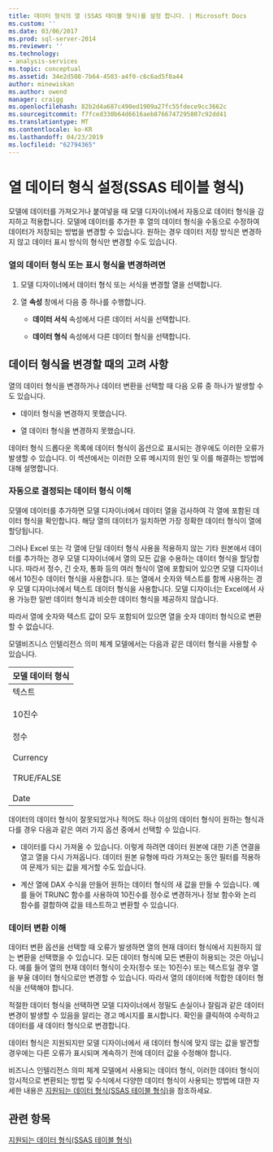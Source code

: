 ```yaml
---
title: 데이터 형식의 열 (SSAS 테이블 형식)를 설정 합니다. | Microsoft Docs
ms.custom: ''
ms.date: 03/06/2017
ms.prod: sql-server-2014
ms.reviewer: ''
ms.technology:
- analysis-services
ms.topic: conceptual
ms.assetid: 34e2d508-7b64-4503-a4f0-c6c6ad5f8a44
author: minewiskan
ms.author: owend
manager: craigg
ms.openlocfilehash: 82b2d4a687c490ed1909a27fc55fdece9cc3662c
ms.sourcegitcommit: f7fced330b64d6616aeb8766747295807c92dd41
ms.translationtype: MT
ms.contentlocale: ko-KR
ms.lasthandoff: 04/23/2019
ms.locfileid: "62794365"
---
```

# <a name="set-the-data-type-of-a-column-ssas-tabular"></a>열 데이터 형식 설정(SSAS 테이블 형식)
  모델에 데이터를 가져오거나 붙여넣을 때 모델 디자이너에서 자동으로 데이터 형식을 감지하고 적용합니다. 모델에 데이터를 추가한 후 열의 데이터 형식을 수동으로 수정하여 데이터가 저장되는 방법을 변경할 수 있습니다. 원하는 경우 데이터 저장 방식은 변경하지 않고 데이터 표시 방식의 형식만 변경할 수도 있습니다.  
  
### <a name="to-change-the-data-type-or-display-format-for-a-column"></a>열의 데이터 형식 또는 표시 형식을 변경하려면  
  
1.  모델 디자이너에서 데이터 형식 또는 서식을 변경할 열을 선택합니다.  
  
2.  열 **속성** 창에서 다음 중 하나를 수행합니다.  
  
    -   **데이터 서식** 속성에서 다른 데이터 서식을 선택합니다.  
  
    -   **데이터 형식** 속성에서 다른 데이터 형식을 선택합니다.  
  
## <a name="considerations-when-changing-data-types"></a>데이터 형식을 변경할 때의 고려 사항  
 열의 데이터 형식을 변경하거나 데이터 변환을 선택할 때 다음 오류 중 하나가 발생할 수도 있습니다.  
  
-   데이터 형식을 변경하지 못했습니다.  
  
-   열 데이터 형식을 변경하지 못했습니다.  
  
 데이터 형식 드롭다운 목록에 데이터 형식이 옵션으로 표시되는 경우에도 이러한 오류가 발생할 수 있습니다. 이 섹션에서는 이러한 오류 메시지의 원인 및 이를 해결하는 방법에 대해 설명합니다.  
  
### <a name="understanding-automatically-determined-data-types"></a>자동으로 결정되는 데이터 형식 이해  
 모델에 데이터를 추가하면 모델 디자이너에서 데이터 열을 검사하여 각 열에 포함된 데이터 형식을 확인합니다. 해당 열의 데이터가 일치하면 가장 정확한 데이터 형식이 열에 할당됩니다.  
  
 그러나 Excel 또는 각 열에 단일 데이터 형식 사용을 적용하지 않는 기타 원본에서 데이터를 추가하는 경우 모델 디자이너에서 열의 모든 값을 수용하는 데이터 형식을 할당합니다. 따라서 정수, 긴 숫자, 통화 등의 여러 형식이 열에 포함되어 있으면 모델 디자이너에서 10진수 데이터 형식을 사용합니다. 또는 열에서 숫자와 텍스트를 함께 사용하는 경우 모델 디자이너에서 텍스트 데이터 형식을 사용합니다. 모델 디자이너는 Excel에서 사용 가능한 일반 데이터 형식과 비슷한 데이터 형식을 제공하지 않습니다.  
  
 따라서 열에 숫자와 텍스트 값이 모두 포함되어 있으면 열을 숫자 데이터 형식으로 변환할 수 없습니다.  
  
 모델비즈니스 인텔리전스 의미 체계 모델에서는 다음과 같은 데이터 형식을 사용할 수 있습니다.  
  
|모델 데이터 형식|  
|----------------------|  
|텍스트<br /><br /> 10진수<br /><br /> 정수<br /><br /> Currency<br /><br /> TRUE/FALSE<br /><br /> Date|  
  
 데이터의 데이터 형식이 잘못되었거나 적어도 하나 이상의 데이터 형식이 원하는 형식과 다를 경우 다음과 같은 여러 가지 옵션 중에서 선택할 수 있습니다.  
  
-   데이터를 다시 가져올 수 있습니다. 이렇게 하려면 데이터 원본에 대한 기존 연결을 열고 열을 다시 가져옵니다. 데이터 원본 유형에 따라 가져오는 동안 필터를 적용하여 문제가 되는 값을 제거할 수도 있습니다.  
  
-   계산 열에 DAX 수식을 만들어 원하는 데이터 형식의 새 값을 만들 수 있습니다. 예를 들어 TRUNC 함수를 사용하여 10진수를 정수로 변경하거나 정보 함수와 논리 함수를 결합하여 값을 테스트하고 변환할 수 있습니다.  
  
### <a name="understanding-data-conversion"></a>데이터 변환 이해  
 데이터 변환 옵션을 선택할 때 오류가 발생하면 열의 현재 데이터 형식에서 지원하지 않는 변환을 선택했을 수 있습니다. 모든 데이터 형식에 모든 변환이 허용되는 것은 아닙니다. 예를 들어 열의 현재 데이터 형식이 숫자(정수 또는 10진수) 또는 텍스트일 경우 열을 부울 데이터 형식으로만 변경할 수 있습니다. 따라서 열의 데이터에 적합한 데이터 형식을 선택해야 합니다.  
  
 적절한 데이터 형식을 선택하면 모델 디자이너에서 정밀도 손실이나 잘림과 같은 데이터 변경이 발생할 수 있음을 알리는 경고 메시지를 표시합니다. 확인을 클릭하여 수락하고 데이터를 새 데이터 형식으로 변경합니다.  
  
 데이터 형식은 지원되지만 모델 디자이너에서 새 데이터 형식에 맞지 않는 값을 발견할 경우에는 다른 오류가 표시되며 계속하기 전에 데이터 값을 수정해야 합니다.  
  
 비즈니스 인텔리전스 의미 체계 모델에서 사용되는 데이터 형식, 이러한 데이터 형식이 암시적으로 변환되는 방법 및 수식에서 다양한 데이터 형식이 사용되는 방법에 대한 자세한 내용은 [지원되는 데이터 형식&#40;SSAS 테이블 형식&#41;](data-types-supported-ssas-tabular.md)을 참조하세요.  
  
## <a name="see-also"></a>관련 항목  
 [지원되는 데이터 형식&#40;SSAS 테이블 형식&#41;](data-types-supported-ssas-tabular.md)  
  
  
